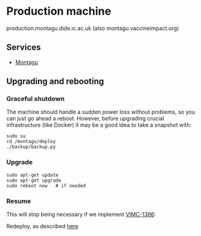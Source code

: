 # Production machine
production.montagu.dide.ic.ac.uk (also montagu.vaccineimpact.org)

## Services
* [Montagu](https://github.com/vimc/montagu)

## Upgrading and rebooting
### Graceful shutdown
The machine should handle a sudden power loss without problems, so you can just
go ahead a reboot. However, before upgrading crucial infrastructure (like 
Docker) it may be a good idea to take a snapshot with:

```
sudo su
cd /montagu/deploy
./backup/backup.py
```

### Upgrade
```
sudo apt-get update
sudo apt-get upgrade
sudo reboot now   # if needed
```

### Resume
This will stop being necessary if we implement 
[VIMC-1366](https://vimc.myjetbrains.com/youtrack/issue/VIMC-1366):

Redeploy, as described [here](https://github.com/vimc/montagu/blob/master/README.md#deploy)
